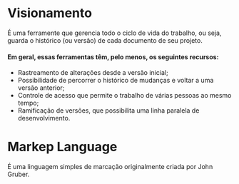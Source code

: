# Visionamento

É uma ferramente que gerencia todo o ciclo de vida do trabalho, ou seja, guarda o histórico (ou versão) de cada documento de seu projeto.

 #### Em geral, essas ferramentas têm, pelo menos, os seguintes recursos:

* Rastreamento de alterações desde a versão inicial;
* Possibilidade de percorrer o histórico de mudanças e voltar a uma versão anterior;
* Controle de acesso que permite o trabalho de várias pessoas ao mesmo tempo;
* Ramificação de versões, que possibilita uma linha paralela de desenvolvimento.

# Markep Language

 É uma linguagem simples de marcação originalmente criada por John Gruber.

